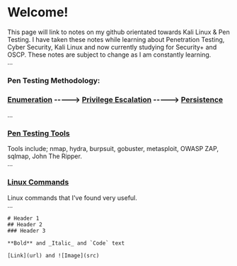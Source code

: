 # **Welcome!**

This page will link to notes on my github orientated towards Kali Linux & Pen Testing. 
I have taken these notes while learning about Penetration Testing, Cyber Security, Kali Linux and now currently studying for Security+ and OSCP.
These notes are subject to change as I am constantly learning.  
...

### **Pen Testing Methodology:**
### [Enumeration](https://github.com/h1dz/Pen-Testing/tree/Enumeration) -----> [Privilege Escalation](https://github.com/h1dz/Pen-Testing/tree/Privilege-Escalation) -----> [Persistence](https://github.com/h1dz/Pen-Testing/tree/Persistance)                      
...
### [Pen Testing Tools](https://github.com/h1dz/Pen-Testing/tree/Tools)
Tools include; nmap, hydra, burpsuit, gobuster, metasploit, OWASP ZAP, sqlmap, John The Ripper.   
...
### [Linux Commands](https://github.com/h1dz/Pen-Testing/tree/Commands)
Linux commands that I've found very useful.  
...
```
# Header 1
## Header 2
### Header 3

**Bold** and _Italic_ and `Code` text

[Link](url) and ![Image](src)
```
